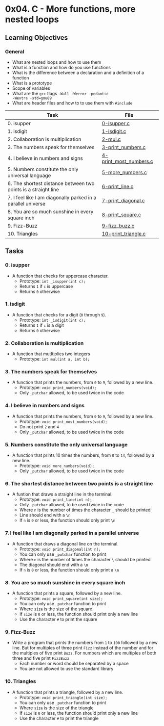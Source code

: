 # 0x04. C - More functions, more nested loops
## Learning Objectives

### General

* What are nested loops and how to use them
* What is a function and how do you use functions
* What is the difference between a declaration and a definition of a function
* What is a prototype
* Scope of variables
* What are the <code>gcc</code> flags <code>-Wall -Werror -pedantic -Wextra -std=gnu89</code>
* What are header files and how to to use them with <code>#include</code>

| Task | File |
| ---- | ---- |
| 0. isupper | [0-isupper.c](./0-isupper.c) |
| 1. isdigit | [1-isdigit.c](./1-isdigit.c) |
| 2. Collaboration is multiplication | [2-mul.c](./2-mul.c) |
| 3. The numbers speak for themselves | [3-print_numbers.c](./3-print_numbers.c) |
| 4. I believe in numbers and signs | [4-print_most_numbers.c](./4-print_most_numbers.c) |
| 5. Numbers constitute the only universal language | [5-more_numbers.c](./5-more_numbers.c) |
| 6. The shortest distance between two points is a straight line | [6-print_line.c](./6-print_line.c) |
| 7. I feel like I am diagonally parked in a parallel universe | [7-print_diagonal.c](./7-print_diagonal.c) |
| 8. You are so much sunshine in every square inch | [8-print_square.c](./8-print_square.c) |
| 9. Fizz-Buzz | [9-fizz_buzz.c](./9-fizz_buzz.c) |
| 10. Triangles | [10-print_triangle.c](./10-print_triangle.c) |

## Tasks
### 0. isupper
* A function that checks for uppercase character.
	* Prototype: `int _isupper(int c);`
	* Returns `1` if `c` is uppercase
	* Returns `0` otherwise
### 1. isdigit
* A function that checks for a digit (`0` through `9`).
	* Prototype: `int _isdigit(int c);`
	* Returns `1` if `c` is a digit
	* Returns `0` otherwise
### 2. Collaboration is multiplication
* A function that mutltiplies two integers
	* Prototype: `int mul(int a, int b);`
### 3. The numbers speak for themselves
* A function that prints the numbers, from `0` to `9`, followed by a new line.
	* Prototype: `void print_numbers(void);`
	* Only `_putchar` allowed, to be used twice in the code
### 4. I believe in numbers and signs
* A function that prints the numbers, from `0` to `9`, followed by a new line.
	* Prototype: `void print_most_numbers(void);`
	* Do not print `2` and `4`
	* Only `_putchar` allowed, to be used twice in the code
### 5. Numbers constitute the only universal language
* A function that prints 10 times the numbers, from `0` to `14`, followed by a new line.
	* Prototype: `void more_numbers(void);`
	* Only `_putchar` allowed, to be used twice in the code
### 6. The shortest distance between two points is a straight line
* A funtion that draws a straight line in the terminal.
	* Prototype: `void print_line(int n);`
	* Only `_putchar` allowed, to be used twice in the code
	* Where `n` is the number of times the character `_` should be printed
	* Line should end with a `\n`
	* If `n` is `0` or less, the function should only print `\n`
### 7. I feel like I am diagonally parked in a parallel universe
* A function that draws a diagonal line on the terminal.
	* Prototype: `void print_diagonal(int n);`
	* You can only use `_putchar` function to print
	* Where `n` is the number of times the character `\` should be printed
	* The diagonal should end with a `\n`
	* If `n` is `0` or less, the function should only print a `\n`
### 8. You are so much sunshine in every square inch
* A function that prints a square, followed by a new line.
	* Prototype: `void print_square(int size);`
	* You can only use `_putchar` function to print
	* Where `size` is the size of the square
	* If `size` is `0` or less, the function should print only a new line
	* Use the character `#` to print the square
### 9. Fizz-Buzz
* Write a program that prints the numbers from `1` to `100` followed by a new line. But for multiples of three print `Fizz` instead of the number and for the multiples of five print `Buzz`. For numbers which are multiples of both three and five print `FizzBuzz`
	* Each number or word should be separated by a space
	* You are not allowed to use the standard library
### 10. Triangles
* A function that prints a triangle, followed by a new line.
	* Prototype: `void print_triangle(int size);`
	* You can only use `_putchar` function to print
	* Where `size` is the size of the triangle
	* If `size` is `0` or less, the function should print only a new line
	* Use the character `#` to print the triangle
